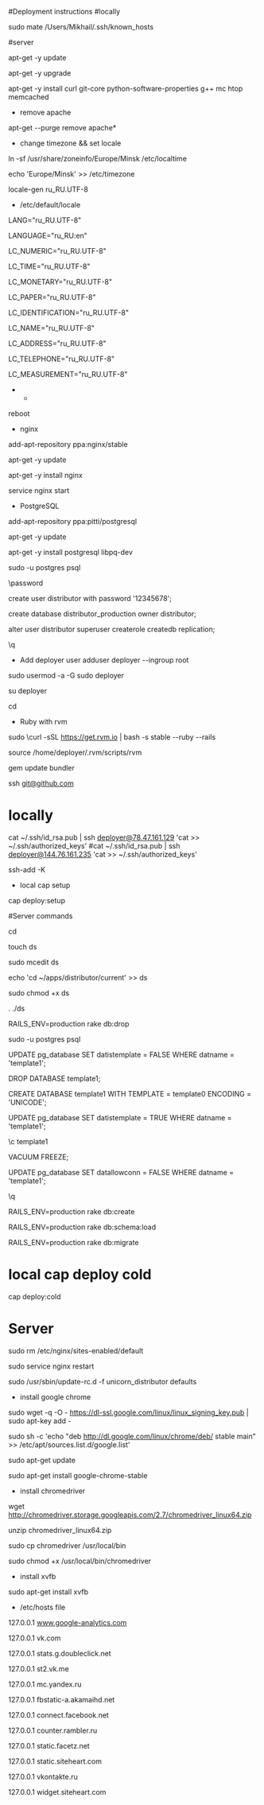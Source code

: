 #Deployment instructions
#locally

sudo mate /Users/Mikhail/.ssh/known_hosts

#server

apt-get -y update

apt-get -y upgrade

apt-get -y install curl git-core python-software-properties g++ mc htop memcached


* remove apache

apt-get --purge remove apache*

* change timezone && set locale

ln -sf /usr/share/zoneinfo/Europe/Minsk /etc/localtime

echo 'Europe/Minsk' >> /etc/timezone

locale-gen ru_RU.UTF-8

* /etc/default/locale

LANG="ru_RU.UTF-8"

LANGUAGE="ru_RU:en"

LC_NUMERIC="ru_RU.UTF-8"

LC_TIME="ru_RU.UTF-8"

LC_MONETARY="ru_RU.UTF-8"

LC_PAPER="ru_RU.UTF-8"

LC_IDENTIFICATION="ru_RU.UTF-8"

LC_NAME="ru_RU.UTF-8"

LC_ADDRESS="ru_RU.UTF-8"

LC_TELEPHONE="ru_RU.UTF-8"

LC_MEASUREMENT="ru_RU.UTF-8"

* -

reboot

* nginx

add-apt-repository ppa:nginx/stable

apt-get -y update

apt-get -y install nginx

service nginx start

* PostgreSQL

add-apt-repository ppa:pitti/postgresql

apt-get -y update

apt-get -y install postgresql libpq-dev

sudo -u postgres psql

\password

create user distributor with password '12345678';

create database distributor_production owner distributor;

alter user distributor superuser createrole createdb replication;

\q

* Add deployer user
adduser deployer --ingroup root

sudo usermod -a -G sudo deployer

su deployer

cd

* Ruby with rvm

sudo \curl -sSL https://get.rvm.io | bash -s stable --ruby --rails

source /home/deployer/.rvm/scripts/rvm

gem update bundler

ssh git@github.com

# locally

cat ~/.ssh/id_rsa.pub | ssh deployer@78.47.161.129 'cat >> ~/.ssh/authorized_keys' #cat ~/.ssh/id_rsa.pub | ssh deployer@144.76.161.235 'cat >> ~/.ssh/authorized_keys'

ssh-add -K


* local cap setup

cap deploy:setup

#Server commands

cd

touch ds

sudo mcedit ds

echo 'cd ~/apps/distributor/current' >> ds

sudo chmod +x ds

. ./ds

RAILS_ENV=production rake db:drop

sudo -u postgres psql

UPDATE pg_database SET datistemplate = FALSE WHERE datname = 'template1';

DROP DATABASE template1;

CREATE DATABASE template1 WITH TEMPLATE = template0 ENCODING = 'UNICODE';

UPDATE pg_database SET datistemplate = TRUE WHERE datname = 'template1';

\c template1

VACUUM FREEZE;

UPDATE pg_database SET datallowconn = FALSE WHERE datname = 'template1';

\q

RAILS_ENV=production rake db:create

RAILS_ENV=production rake db:schema:load

RAILS_ENV=production rake db:migrate

# local cap deploy cold

cap deploy:cold

# Server

sudo rm /etc/nginx/sites-enabled/default

sudo service nginx restart

sudo /usr/sbin/update-rc.d -f unicorn_distributor defaults

* install google chrome

sudo wget -q -O - https://dl-ssl.google.com/linux/linux_signing_key.pub | sudo apt-key add -

sudo sh -c 'echo "deb http://dl.google.com/linux/chrome/deb/ stable main" >> /etc/apt/sources.list.d/google.list'

sudo apt-get update

sudo apt-get install google-chrome-stable

* install chromedriver

wget http://chromedriver.storage.googleapis.com/2.7/chromedriver_linux64.zip

unzip chromedriver_linux64.zip

sudo cp chromedriver /usr/local/bin

sudo chmod +x /usr/local/bin/chromedriver

* install xvfb

sudo apt-get install xvfb

* /etc/hosts file

127.0.0.1 www.google-analytics.com

127.0.0.1 vk.com

127.0.0.1 stats.g.doubleclick.net

127.0.0.1 st2.vk.me

127.0.0.1 mc.yandex.ru

127.0.0.1 fbstatic-a.akamaihd.net

127.0.0.1 connect.facebook.net

127.0.0.1 counter.rambler.ru

127.0.0.1 static.facetz.net

127.0.0.1 static.siteheart.com

127.0.0.1 vkontakte.ru

127.0.0.1 widget.siteheart.com